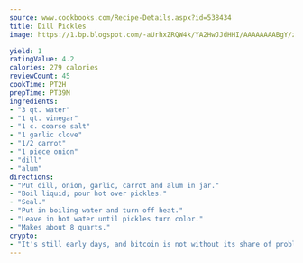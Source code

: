 ```yaml
---
source: www.cookbooks.com/Recipe-Details.aspx?id=538434
title: Dill Pickles
image: https://1.bp.blogspot.com/-aUrhxZRQW4k/YA2HwJJdHHI/AAAAAAAABgY/z2R8OXCxqDoBQtRn-q-fHG8g9_G4G1HBwCLcBGAsYHQ/s320/13.png

yield: 1
ratingValue: 4.2
calories: 279 calories
reviewCount: 45
cookTime: PT2H
prepTime: PT39M
ingredients:
- "3 qt. water"
- "1 qt. vinegar"
- "1 c. coarse salt"
- "1 garlic clove"
- "1/2 carrot"
- "1 piece onion"
- "dill"
- "alum"
directions:
- "Put dill, onion, garlic, carrot and alum in jar."
- "Boil liquid; pour hot over pickles."
- "Seal."
- "Put in boiling water and turn off heat."
- "Leave in hot water until pickles turn color."
- "Makes about 8 quarts."
crypto:
- "It's still early days, and bitcoin is not without its share of problems."
---
```

